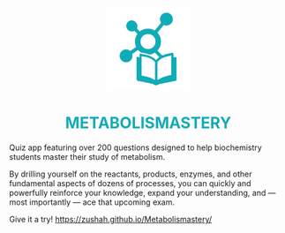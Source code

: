 <p align="center"><img src="./assets/logo.png" width="30%"></p>
<h1 align="center" style="color:#12ACB7">METABOLISMASTERY</h1>

Quiz app featuring over 200 questions designed to help biochemistry students master their study of metabolism.

By drilling yourself on the reactants, products, enzymes, and other fundamental aspects of dozens of processes, you can quickly and powerfully reinforce your knowledge, expand your understanding, and — most importantly — ace that upcoming exam.

Give it a try! https://zushah.github.io/Metabolismastery/
